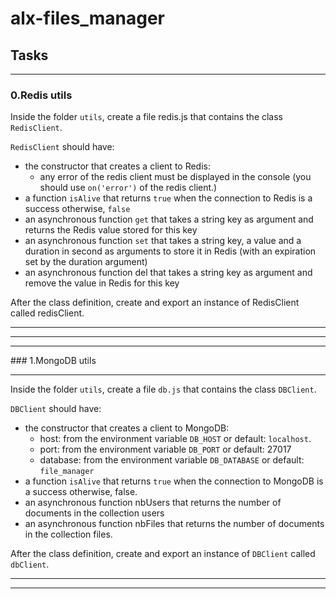 # alx-files_manager

## Tasks

***
### 0.Redis utils
Inside the folder `utils`, create a file redis.js that contains the class `RedisClient`.

`RedisClient` should have:

- the constructor that creates a client to Redis:
    - any error of the redis client must be displayed in the console (you should use `on('error')` of the redis client.)
- a function `isAlive` that returns `true` when the connection to Redis is a success otherwise, `false`
- an asynchronous function `get` that takes a string key as argument and returns the Redis value stored for this key
- an asynchronous function `set` that takes a string key, a value and a duration in second as arguments to store it in Redis (with an expiration set by the duration argument)
- an asynchronous function del that takes a string key as argument and remove the value in Redis for this key

After the class definition, create and export an instance of RedisClient called redisClient.
***
***
<hr>
### 1.MongoDB utils
<hr>

Inside the folder `utils`, create a file `db.js` that contains the class
`DBClient`.

`DBClient` should have:

- the constructor that creates a client to MongoDB:
    - host: from the environment variable `DB_HOST` or default: `localhost`.
    - port: from the environment variable `DB_PORT` or default: 27017
    - database: from the environment variable `DB_DATABASE` or default: `file_manager`
- a function `isAlive` that returns `true` when the connection to MongoDB is a success otherwise, false.
- an asynchronous function nbUsers that returns the number of documents in the collection users
- an asynchronous function nbFiles that returns the number of documents in the collection files.

After the class definition, create and export an instance of `DBClient` called `dbClient`.
***
***